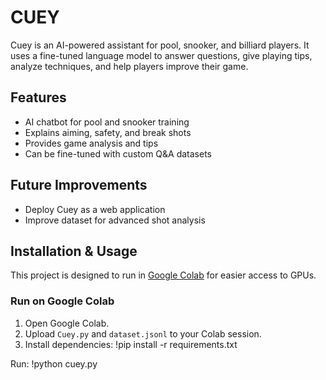 # CUEY
Cuey is an AI-powered assistant for pool, snooker, and billiard players. 
It uses a fine-tuned language model to answer questions, give playing tips, 
analyze techniques, and help players improve their game.

## Features
- AI chatbot for pool and snooker training
- Explains aiming, safety, and break shots
- Provides game analysis and tips
- Can be fine-tuned with custom Q&A datasets

## Future Improvements
- Deploy Cuey as a web application
- Improve dataset for advanced shot analysis

## Installation & Usage
This project is designed to run in [Google Colab](https://colab.research.google.com/) 
for easier access to GPUs.

### Run on Google Colab 
1. Open Google Colab.
2. Upload `Cuey.py` and `dataset.jsonl` to your Colab session.
3. Install dependencies:
   !pip install -r requirements.txt

Run:
!python cuey.py

